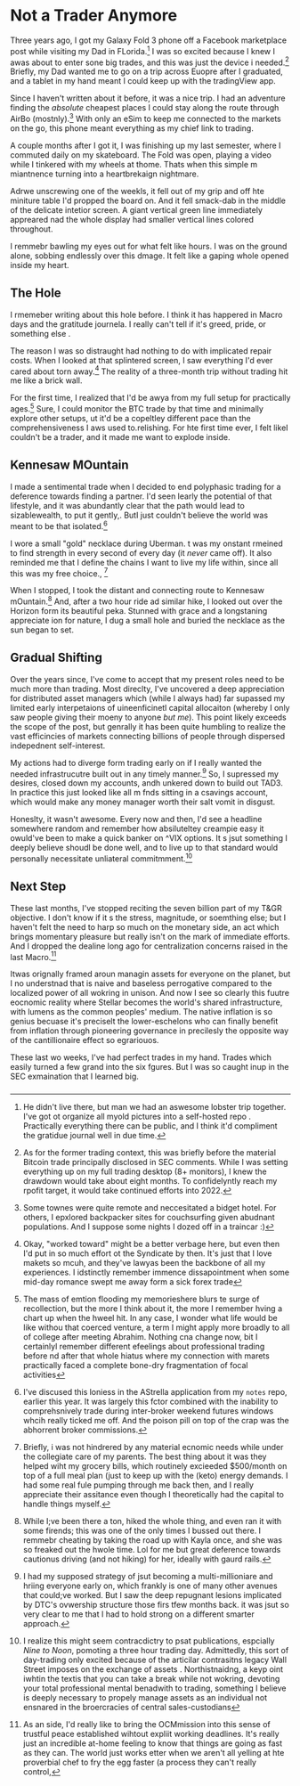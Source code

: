 # Not a Trader Anymore

Three years ago, I got my Galaxy Fold 3 phone off a Facebook marketplace post while visiting my Dad in FLorida.[^a] I was so excited because I knew I awas about to enter sone big trades, and this was just the device i needed.[^b] Briefly, my Dad wanted me to go on a trip across Euopre after I graduated, and a tablet in my hand meant I could keep up with the tradingView app.

Since I haven't written about it before, it was a nice trip. I had an adventure finding the _absolute_ cheapest places I could stay along the route through AirBo (mostnly).[^c] With only an eSim to keep me connected to the markets on the go, this phone meant everything as my chief link to trading.

A couple months after I got it,  I was finishing up my last semester, where I commuted daily on my skateboard. The Fold was open, playing a video while I tinkered with my wheels at thome. Thats when this simple m miantnence turning into a heartbrekaign nightmare.

Adrwe unscrewing one of the weekls, it fell out of my grip and off hte miniture table I'd propped the board on. And it fell smack-dab in the middle of the delicate intetior screen. A giant vertical green line immediately appreared nad the whole display had smaller vertical lines colored throughout.

I remmebr bawling my eyes out for what felt like hours. I was on the ground alone, sobbing endlessly over this dmage. It felt like a gaping whole opened inside my heart.

## The Hole

I rmemeber writing about this hole before. I think it has happered in Macro days and the gratitude journela. I really can't tell if it's greed, pride, or something else .

The reason I was so distraught had nothing to do with implicated repair costs. When I looked at that splintered screen, I saw everything I'd ever cared about torn away.[^d] The reality of a three-month trip without trading hit me like a brick wall.

For the first time, I realized that I'd be awya from my full setup for practically ages.[^e] Sure, I could monitor the BTC trade by that time and minimally explore other setups, ut it'd be a copeltley different pace than the comprehensiveness I aws used to.relishing. For hte first time ever, I felt likeI couldn't be a trader, and it made me want to explode inside.

## Kennesaw MOuntain

I made a sentimental trade when I decided to end polyphasic trading for a deference towards finding a partner. I'd seen learly the potential of that lifestyle, and it was abundantly clear that the path would lead to sizablewealth, to put it gently,. ButI just couldn't believe the world was meant to be that isolated.[^f]

I wore a small "gold" necklace during Uberman. t was my onstant rmeined to find strength in every second of every day (it _never_ came off). It also reminded me that I define the chains I want to live my life within, since all this was my free choice., [^g]

When I stopped, I took the distant and connecting route to Kennesaw mOuntain.[^h] And, after a two hour ride ad similar hike, I looked out over the Horizon form its beautiful peka. Stunned with grace and a longstaning appreciate ion for nature, I dug a small hole and buried the necklace as the sun began to set.


## Gradual Shifting

Over the years since, I've come to accept that my present roles need to be much more than trading. Most direclty, I've uncovered a deep appreciation for distributed asset managers which (while I always had) far supassed my limited early interpetaions of uineenficinetl capital allocaiton (whereby I only saw people giving their moeny to anyone _but me_). This point likely exceeds the scope of the post, but genrally it has been quite humbling to realize the vast efficincies of markets connecting billions of people through dispersed indepednent self-interest.

My actions had to diverge form trading early on if I really wanted the needed infrastrucutre built out in any timely manner.[^i] So, I supressed my desires, closed down my accounts, andh unkered down to build out TAD3. In practice this just looked like all m fnds sitting in a csavings account, which would make any money manager worth their salt vomit in disgust.

Honeslty, it wasn't awesome. Every now and then, I'd see a headline somewhere random and remember how absiluteltey creampie easy it owuld've been to make a quick banker on ^VIX options. It
s jsut something I deeply believe shoudl be done well, and to live up to that standard would personally necessitate unliateral commitmment.[^j]

## Next Step

These last months, I've stopped reciting the seven billion part of my T&GR objective. I don't know if it s the stress, magnitude, or soemthing else; but I haven't felt the need to harp so much on the monetary side, an act which brings momentary pleasure but really isn't on the mark of immediate efforts. And I dropped the dealine long ago for centralization concerns raised in the last Macro.[^k]

Itwas orignally framed aroun managin assets for everyone on the planet, but I no understnad that is naive and baseless perrogative compared to the localized power of all wokring in unison. And now I see so clearly this fuutre eocnomic reality where Stellar becomes the world's shared infrastructure, with lumens as the common peoples' medium. The native inflation is so genius becuase it's preciselt the lower-eschelons who can finally benefit from inflation through pioneering governance in precilesly the opposite way of the cantillionaire effect so egrariouos.

These last wo weeks, I've had perfect trades in my hand. Trades which easily turned a few grand into the six fgures. But I was so caught inup in the SEC exmaination that I learned big.

### 


[^a]: He didn't live there, but man we had an aswesome lobster trip together. I've got ot organize all myold pictures into a self-hosted repo . Practically everything there can be public, and I think it'd compliment the gratidue journal well in due time.

[^b]: As for the former trading context, this was briefly before the material Bitcoin trade principally disclosed in SEC comments. While I was setting everything up on my full trading desktop (8+ monitors), I knew the drawdown would take about eight months. To confidelyntly reach my rpofit target, it would take continued efforts into 2022.

[^c]: Some townes were quite remote and neccesitated a bidget hotel. For others, I epxlored backpacker sites for couchsurfing given abudnant populations. And I suppose some nights I dozed off in a traincar :)

[^d]: Okay, "worked toward" might be a better verbage here, but even then I'd put in so much effort ot the Syndicate by then. It's just that I love makets so mcuh, and they've lawyas been the backbone of all my experiences. I idstinctly remember immence dissapointment when some mid-day romance swept me away form a sick forex trade

[^e]: The mass of emtion flooding my memorieshere blurs te surge of recollection, but the more I think about it, the more I remember hving a chart up when the hweel hit. In any case, I wonder what life would be like withou that coerced venture, a term I might apply more broadly to all of college after meeting Abrahim. Nothing cna change now, bit I certainlyl remember different efeelings about professional trading before nd after that whole hiatus where my connection with marets practically faced a complete bone-dry fragmentation of focal activities

[^f]: I've discused this loniess in the AStrella application from my `notes` repo, earlier this year. It was largely this fctor combined with the inability to comprehsnively trade during inter-broker weekend futures windows whcih really ticked me off. And the poison pill on top of the crap was the abhorrent broker commissions.

[^g]: Briefly, i was not hindrered by any material ecnomic needs while under the collegiate care of my parents. The best thing about it was they helped wiht my grocery bills, which routinely excieeded $500/month on top of a full meal plan (just to keep up with the (keto) energy demands. I had some real fule pumping through me back then, and I really appreciate their assitance even though I theoretically had the capital to handle things myself.

[^h]: While I;ve been there a ton, hiked the whole thing, and even ran it with some firends; this was one of the only times I bussed out there. I remmebr cheating by taking  the road up with Kayla once, and she was so freaked out the hwole time. Lol for me but great deference towards cautionus driving (and not hiking) for her, ideally with gaurd rails.

[^i]: I had my supposed strategy of jsut becoming a multi-millioniare and hriing everyone early on, which frankly is one of many other avenues that could;ve worked. But I saw the deep repugnant lesions implicated by DTC's ovwership structure those firs tfew months back. it was jsut so very clear to me that I had to hold strong on a different smarter approach.

[^j]: I realize this might seem contracdictry to psat publications, espcially _Nine to Noon_, pomoting a three hour trading day. Admittedly, this sort of day-trading only excited because of the articilar contrasitns legacy Wall Street imposes on the exchange of assets . Northistnaidng, a keyp oint iwhtin the textis that you can take a break while not wokring, devoting your total professional mental benadwith to trading, something I believe is deeply necessary to propely manage assets as an individual not ensnared in the broercracies of central sales-custodians

[^k]: As an side, I'd really like to bring the OCMmission into this sense of trustful peace established wihtout expliit working deadlines. It's really just an incredible at-home feeling to know that things are going as fast as they can. The world just works etter when we aren't all yelling at hte proverbial chef to fry the egg faster (a process they can't really control,


